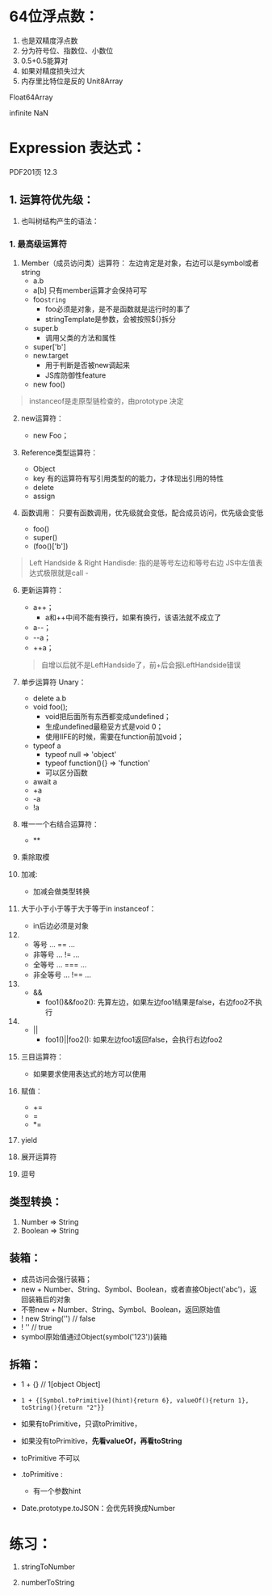 # 64位浮点数：
1. 也是双精度浮点数
2. 分为符号位、指数位、小数位
3. 0.5+0.5能算对
4. 如果对精度损失过大
5. 内存里比特位是反的
Unit8Array

Float64Array

infinite NaN

# Expression 表达式：
PDF201页 12.3
## 1. 运算符优先级：
1. 也叫树结构产生的语法：
### 1. 最高级运算符
1. Member（成员访问类）运算符：
    左边肯定是对象，右边可以是symbol或者string
    - a.b
    - a[b]
        只有member运算才会保持可写
    - foo`string`
        - foo必须是对象，是不是函数就是运行时的事了
        - stringTemplate是参数，会被按照${}拆分
    - super.b
        - 调用父类的方法和属性
    - super['b']
    - new.target
        - 用于判断是否被new调起来
        - JS库防御性feature
    - new foo()

> instanceof是走原型链检查的，由prototype 决定

2. new运算符：
    - new Foo；

3. Reference类型运算符：
    - Object
    - key
    有的运算符有写引用类型的的能力，才体现出引用的特性
    - delete
    - assign

4. 函数调用：
    只要有函数调用，优先级就会变低，配合成员访问，优先级会变低
    - foo()
    - super()
    - (foo()['b'])

> Left Handside & Right Handisde:
>   指的是等号左边和等号右边
>   JS中左值表达式极限就是call
    - 

6. 更新运算符：
    - a++；
        - a和++中间不能有换行，如果有换行，该语法就不成立了
    - a--；
    - --a；
    - ++a；
    > 自增以后就不是LeftHandside了，前+后会报LeftHandside错误

7. 单步运算符 Unary：
    - delete a.b
    - void foo();
        - void把后面所有东西都变成undefined；
        - 生成undefined最稳妥方式是void 0；
        - 使用IIFE的时候，需要在function前加void；
    - typeof a
        - typeof null  =>  'object'
        - typeof function(){}  =>  'function'
        - 可以区分函数
    - await a
    - +a
    - -a
    - !a

8. 唯一一个右结合运算符：
    - **

9. 乘除取模

10. 加减:
    - 加减会做类型转换

11. 大于小于小于等于大于等于in instanceof：
    - in后边必须是对象

12. 
    - 等号      … == …
    - 非等号	… != …
    - 全等号	… === …
    - 非全等号	… !== …
13. 
    - && 
        - foo1()&&foo2(): 先算左边，如果左边foo1结果是false，右边foo2不执行
14. 
    - ||
        - foo1()||foo2(): 如果左边foo1返回false，会执行右边foo2

15. 三目运算符：
    - 如果要求使用表达式的地方可以使用

16. 赋值：
    - +=
    - =
    - *=

17. yield

18. 展开运算符

19. 逗号


## 类型转换：
1. Number => String
2. Boolean => String


## 装箱：
- 成员访问会强行装箱；
- new + Number、String、Symbol、Boolean，或者直接Object('abc')，返回装箱后的对象
- 不带new + Number、String、Symbol、Boolean，返回原始值
- ! new String('')  // false
- ! ''  // true
- symbol原始值通过Object(symbol('123'))装箱


## 拆箱：
- 1 + {}  // 1[object Object]

- `1 + {[Symbol.toPrimitive](hint){return 6}, valueOf(){return 1}, toString(){return "2"}}`

- 如果有toPrimitive，只调toPrimitive，
- 如果没有toPrimitive，**先看valueOf，再看toString**
- toPrimitive 不可以
- .toPrimitive :
    - 有一个参数hint
- Date.prototype.toJSON：会优先转换成Number

# 练习：
1. stringToNumber

2. numberToString

